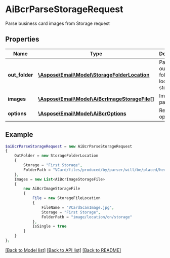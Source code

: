 # AiBcrParseStorageRequest

Parse business card images from Storage request

## Properties
Name | Type | Description | Notes
---- | ---- | ----------- | -----
**out_folder** | [**\Aspose\Email\Model\StorageFolderLocation**](StorageFolderLocation.md) | Parse output folder location on storage | 
**images** | [**\Aspose\Email\Model\AiBcrImageStorageFile[]**](AiBcrImageStorageFile.md) | Images to parse. | 
**options** | [**\Aspose\Email\Model\AiBcrOptions**](AiBcrOptions.md) | Recognition options. | [optional] 



## Example
```php
$aiBcrParseStorageRequest = new AiBcrParseStorageRequest
{
    OutFolder = new StorageFolderLocation
    {
        Storage = "First Storage",
        FolderPath = "VCard/files/produced/by/parser/will/be/placed/here"
    },
    Images = new List<AiBcrImageStorageFile>
    {
        new AiBcrImageStorageFile
        {
            File = new StorageFileLocation
            {
                FileName = "VCardScanImage.jpg",
                Storage = "First Storage",
                FolderPath = "image/location/on/storage"
            },
            IsSingle = true
        }
    }
};
```


[[Back to Model list]](README.md#documentation-for-models) [[Back to API list]](README.md#documentation-for-api-endpoints) [[Back to README]](README.md)

